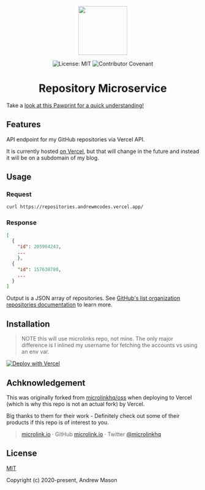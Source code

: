 <p align="center">
  <a href="https://andrewm.codes" target="_blank" rel="noopener noreferrer">
    <img src="https://github.com/andrewmcodes/repository-microservice/blob/main/.github/img/logo.svg" width="128" height="128">
  </a>
</p>

<p align="center">
  <img src="https://badgen.net/github/license/andrewmcodes/repository-microservice" alt="License: MIT">
  <img src="https://img.shields.io/badge/Contributor%20Covenant-v2.0%20adopted-ff69b4.svg" alt="Contributor Covenant">
</p>

<h1 align="center">
  Repository Microservice
</h1>

Take a [look at this Pawprint for a quick understanding!](https://paw.pt/fCAF6W7m)

## Features

API endpoint for my GitHub repositories via Vercel API.

It is currently hosted [on Vercel](https://repositories.andrewmcodes.vercel.app/), but that will change in the future and instead it will be on a subdomain of my blog.

## Usage

### Request

```sh
curl https://repositories.andrewmcodes.vercel.app/
```

### Response

```json
[
  {
    "id": 205964243,
    ...
    },
  {
    "id": 157638780,
    ...
  }
]
```

Output is a JSON array of repositories. See [GitHub's list organization repositories documentation](https://docs.github.com/en/free-pro-team@latest/rest/reference/repos#list-organization-repositories) to learn more.

## Installation

>NOTE this will use microlinks repo, not mine. The only major difference is I inlined my username for fetching the accounts vs using an env var.

[![Deploy with Vercel](https://zeit.co/button)](https://vercel.com/new/project?template=https://github.com/microlinkhq/oss)

## Achknowledgement

This was originally forked from [microlinkhq/oss](https://github.com/microlinkhq/oss) when deploying to Vercel (which is why this
repo is not an actual fork) by Vercel.

Big thanks to them for their work - Definitely check out some of their products if this repo is of interest to you.

> [microlink.io](https://microlink.io) · GitHub [microlink.io](https://github.com/microlinkhq) · Twitter [@microlinkhq](https://twitter.com/microlinkhq)

## License

[MIT](https://opensource.org/licenses/MIT)

Copyright (c) 2020-present, Andrew Mason
